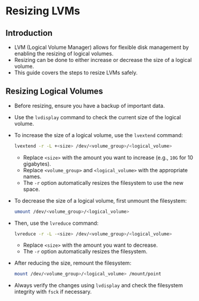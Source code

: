 # Resizing LVMs

## Introduction

- LVM (Logical Volume Manager) allows for flexible disk management by enabling the resizing of logical volumes.
- Resizing can be done to either increase or decrease the size of a logical volume.
- This guide covers the steps to resize LVMs safely.

## Resizing Logical Volumes

- Before resizing, ensure you have a backup of important data.
- Use the `lvdisplay` command to check the current size of the logical volume.
- To increase the size of a logical volume, use the `lvextend` command:

  ```bash
  lvextend -r -L +<size> /dev/<volume_group>/<logical_volume>
  ```

  - Replace `<size>` with the amount you want to increase (e.g., `10G` for 10 gigabytes).
  - Replace `<volume_group>` and `<logical_volume>` with the appropriate names.
  - The `-r` option automatically resizes the filesystem to use the new space.
  
- To decrease the size of a logical volume, first unmount the filesystem:

  ```bash
  umount /dev/<volume_group>/<logical_volume>
  ```

- Then, use the `lvreduce` command:

  ```bash
  lvreduce -r -L -<size> /dev/<volume_group>/<logical_volume>
  ```

  - Replace `<size>` with the amount you want to decrease.
  - The `-r` option automatically resizes the filesystem.
- After reducing the size, remount the filesystem:

  ```bash
  mount /dev/<volume_group>/<logical_volume> /mount/point
  ```

- Always verify the changes using `lvdisplay` and check the filesystem integrity with `fsck` if necessary.
